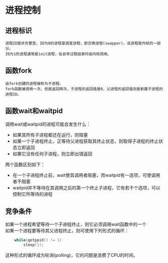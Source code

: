 进程控制
========

进程标识
--------

	进程ID是非负整型，ID为0的进程是调度进程，即交换进程(swapper)，该进程是内核的一部分。    
	ID为1的进程通常是init进程，在自举过程结束时由内核调用。    

函数fork
--------

	由fork创建的进程被称为子进程。     
	fork函数被调用一次，但是返回两次，子进程的返回值是0，父进程的返回值则是新建子进程的进程ID。     
	
函数wait和waitpid
-----------------
调用wait或waitpid的进程可能会发生什么：    
* 如果其所有子进程都还在运行，则阻塞    
* 如果一个子进程终止，正等待父进程获取其终止状态，则取得子进程的终止状态立即返回    
* 如果它没有任何子进程，则立即出错返回    

两个函数区别如下：    
* 在一个子进程终止前，wait使其调用者阻塞，而waitpid有一选项，可使调用者不阻塞    
* waitpid并不等待在其调用之后的第一个终止子进程，它有若干个选项，可以控制它所等待的进程    

竞争条件
--------
如果一个进程希望等待一个子进程终止，则它必须调用wait函数中的一个    
如果一个进程要等待其父进程终止，则可使用下列形式的循环：    
```C
	while(getppid() != 1)
		sleep(1);
```

这种形式的循环成为轮询(polling)，它的问题是浪费了CPU的时间。    

